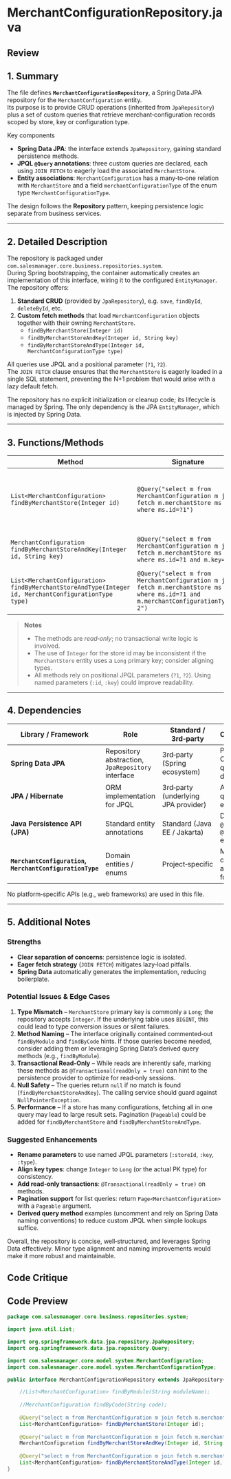 # MerchantConfigurationRepository.java

## Review

## 1. Summary  
The file defines **`MerchantConfigurationRepository`**, a Spring Data JPA repository for the `MerchantConfiguration` entity.  
Its purpose is to provide CRUD operations (inherited from `JpaRepository`) plus a set of custom queries that retrieve merchant‑configuration records scoped by store, key or configuration type.  

Key components  
- **Spring Data JPA**: the interface extends `JpaRepository`, gaining standard persistence methods.  
- **JPQL `@Query` annotations**: three custom queries are declared, each using `JOIN FETCH` to eagerly load the associated `MerchantStore`.  
- **Entity associations**: `MerchantConfiguration` has a many‑to‑one relation with `MerchantStore` and a field `merchantConfigurationType` of the enum type `MerchantConfigurationType`.  

The design follows the **Repository** pattern, keeping persistence logic separate from business services.

---

## 2. Detailed Description  
The repository is packaged under `com.salesmanager.core.business.repositories.system`.  
During Spring bootstrapping, the container automatically creates an implementation of this interface, wiring it to the configured `EntityManager`.  
The repository offers:

1. **Standard CRUD** (provided by `JpaRepository`), e.g. `save`, `findById`, `deleteById`, etc.  
2. **Custom fetch methods** that load `MerchantConfiguration` objects together with their owning `MerchantStore`.  
   * `findByMerchantStore(Integer id)`  
   * `findByMerchantStoreAndKey(Integer id, String key)`  
   * `findByMerchantStoreAndType(Integer id, MerchantConfigurationType type)`  

All queries use JPQL and a positional parameter (`?1`, `?2`).  
The `JOIN FETCH` clause ensures that the `MerchantStore` is eagerly loaded in a single SQL statement, preventing the N+1 problem that would arise with a lazy default fetch.

The repository has no explicit initialization or cleanup code; its lifecycle is managed by Spring. The only dependency is the JPA `EntityManager`, which is injected by Spring Data.

---

## 3. Functions/Methods  

| Method | Signature | Purpose | Parameters | Return | Side‑Effects |
|--------|-----------|---------|------------|--------|--------------|
| `List<MerchantConfiguration> findByMerchantStore(Integer id)` | `@Query("select m from MerchantConfiguration m join fetch m.merchantStore ms where ms.id=?1")` | Retrieves all configuration rows belonging to a given merchant store. | `Integer id` – store primary key | `List<MerchantConfiguration>` | None (read‑only) |
| `MerchantConfiguration findByMerchantStoreAndKey(Integer id, String key)` | `@Query("select m from MerchantConfiguration m join fetch m.merchantStore ms where ms.id=?1 and m.key=?2")` | Fetch a single configuration identified by store and key. | `Integer id`, `String key` | `MerchantConfiguration` | None |
| `List<MerchantConfiguration> findByMerchantStoreAndType(Integer id, MerchantConfigurationType type)` | `@Query("select m from MerchantConfiguration m join fetch m.merchantStore ms where ms.id=?1 and m.merchantConfigurationType=?2")` | Retrieve all configurations of a specific type for a store. | `Integer id`, `MerchantConfigurationType type` | `List<MerchantConfiguration>` | None |

> **Notes**  
> * The methods are *read‑only*; no transactional write logic is involved.  
> * The use of `Integer` for the store id may be inconsistent if the `MerchantStore` entity uses a `Long` primary key; consider aligning types.  
> * All methods rely on positional JPQL parameters (`?1`, `?2`). Using named parameters (`:id`, `:key`) could improve readability.

---

## 4. Dependencies  

| Library / Framework | Role | Standard / 3rd‑party | Comments |
|---------------------|------|-----------------------|----------|
| **Spring Data JPA** | Repository abstraction, `JpaRepository` interface | 3rd‑party (Spring ecosystem) | Provides CRUD and query derivation |
| **JPA / Hibernate** | ORM implementation for JPQL | 3rd‑party (underlying JPA provider) | Actual query execution |
| **Java Persistence API (JPA)** | Standard entity annotations | Standard (Java EE / Jakarta) | Defines `@Entity`, `@ManyToOne` etc. |
| **`MerchantConfiguration`, `MerchantConfigurationType`** | Domain entities / enums | Project‑specific | Must be correctly annotated for JPA |

No platform‑specific APIs (e.g., web frameworks) are used in this file.

---

## 5. Additional Notes  

### Strengths
- **Clear separation of concerns**: persistence logic is isolated.  
- **Eager fetch strategy** (`JOIN FETCH`) mitigates lazy‑load pitfalls.  
- **Spring Data** automatically generates the implementation, reducing boilerplate.

### Potential Issues & Edge Cases
1. **Type Mismatch** – `MerchantStore` primary key is commonly a `Long`; the repository accepts `Integer`. If the underlying table uses `BIGINT`, this could lead to type conversion issues or silent failures.
2. **Method Naming** – The interface originally contained commented‑out `findByModule` and `findByCode` hints. If those queries become needed, consider adding them or leveraging Spring Data’s derived query methods (e.g., `findByModule`).
3. **Transactional Read‑Only** – While reads are inherently safe, marking these methods as `@Transactional(readOnly = true)` can hint to the persistence provider to optimize for read‑only sessions.
4. **Null Safety** – The queries return `null` if no match is found (`findByMerchantStoreAndKey`). The calling service should guard against `NullPointerException`.
5. **Performance** – If a store has many configurations, fetching all in one query may lead to large result sets. Pagination (`Pageable`) could be added for `findByMerchantStore` and `findByMerchantStoreAndType`.

### Suggested Enhancements
- **Rename parameters** to use named JPQL parameters (`:storeId`, `:key`, `:type`).  
- **Align key types**: change `Integer` to `Long` (or the actual PK type) for consistency.  
- **Add read‑only transactions**: `@Transactional(readOnly = true)` on methods.  
- **Pagination support** for list queries: return `Page<MerchantConfiguration>` with a `Pageable` argument.  
- **Derived query method** examples (uncomment and rely on Spring Data naming conventions) to reduce custom JPQL when simple lookups suffice.

Overall, the repository is concise, well‑structured, and leverages Spring Data effectively. Minor type alignment and naming improvements would make it more robust and maintainable.

## Code Critique



## Code Preview

```java
package com.salesmanager.core.business.repositories.system;

import java.util.List;

import org.springframework.data.jpa.repository.JpaRepository;
import org.springframework.data.jpa.repository.Query;

import com.salesmanager.core.model.system.MerchantConfiguration;
import com.salesmanager.core.model.system.MerchantConfigurationType;

public interface MerchantConfigurationRepository extends JpaRepository<MerchantConfiguration, Long> {

	//List<MerchantConfiguration> findByModule(String moduleName);
	
	//MerchantConfiguration findByCode(String code);
	
	@Query("select m from MerchantConfiguration m join fetch m.merchantStore ms where ms.id=?1")
	List<MerchantConfiguration> findByMerchantStore(Integer id);
	
	@Query("select m from MerchantConfiguration m join fetch m.merchantStore ms where ms.id=?1 and m.key=?2")
	MerchantConfiguration findByMerchantStoreAndKey(Integer id, String key);
	
	@Query("select m from MerchantConfiguration m join fetch m.merchantStore ms where ms.id=?1 and m.merchantConfigurationType=?2")
	List<MerchantConfiguration> findByMerchantStoreAndType(Integer id, MerchantConfigurationType type);
}



```
